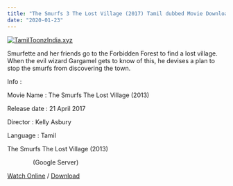 ```yaml
---
title: "The Smurfs 3 The Lost Village (2017) Tamil dubbed Movie Download"
date: "2020-01-23"
---
```


[![TamilToonzIndia.xyz](https://1.bp.blogspot.com/-1yzdnImkHy4/XioO5USB1dI/AAAAAAAAAZI/cM5-Vm0sH18795LTZdOZgAqXuyi0LdysgCLcBGAsYHQ/s320/The{f216006c657ec1a5ed06024de5f69d9b163acc7023fc8ad1765907c25dd17e7b}2BSmurf{f216006c657ec1a5ed06024de5f69d9b163acc7023fc8ad1765907c25dd17e7b}2B3{f216006c657ec1a5ed06024de5f69d9b163acc7023fc8ad1765907c25dd17e7b}2B{f216006c657ec1a5ed06024de5f69d9b163acc7023fc8ad1765907c25dd17e7b}2528TamilToonzIndia.xyz{f216006c657ec1a5ed06024de5f69d9b163acc7023fc8ad1765907c25dd17e7b}2529.jpg "Tamil Toonz India ")](https://1.bp.blogspot.com/-1yzdnImkHy4/XioO5USB1dI/AAAAAAAAAZI/cM5-Vm0sH18795LTZdOZgAqXuyi0LdysgCLcBGAsYHQ/s1600/The{f216006c657ec1a5ed06024de5f69d9b163acc7023fc8ad1765907c25dd17e7b}2BSmurf{f216006c657ec1a5ed06024de5f69d9b163acc7023fc8ad1765907c25dd17e7b}2B3{f216006c657ec1a5ed06024de5f69d9b163acc7023fc8ad1765907c25dd17e7b}2B{f216006c657ec1a5ed06024de5f69d9b163acc7023fc8ad1765907c25dd17e7b}2528TamilToonzIndia.xyz{f216006c657ec1a5ed06024de5f69d9b163acc7023fc8ad1765907c25dd17e7b}2529.jpg)

  
Smurfette and her friends go to the Forbidden Forest to find a lost village. When the evil wizard Gargamel gets to know of this, he devises a plan to stop the smurfs from discovering the town.

  

  

  

Info :

  

Movie Name : The Smurfs The Lost Village (2013)

Release date : 21 April 2017

Director : Kelly Asbury

Language : Tamil

The Smurfs The Lost Village (2013)

               (Google Server)

[Watch Online](https://gplinks.in/xyj6XcL) / [Download](https://gplinks.in/xyj6XcL)
